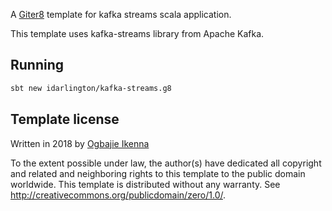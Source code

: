 A [Giter8][g8] template for kafka streams scala application.

This template uses kafka-streams library from Apache Kafka.

## Running
```bash
sbt new idarlington/kafka-streams.g8
```

Template license
----------------
Written in 2018 by [Ogbajie Ikenna](twitter.com/idarlington)

To the extent possible under law, the author(s) have dedicated all copyright and related
and neighboring rights to this template to the public domain worldwide.
This template is distributed without any warranty. See <http://creativecommons.org/publicdomain/zero/1.0/>.

[g8]: http://www.foundweekends.org/giter8/
